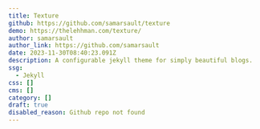 ```yaml
---
title: Texture
github: https://github.com/samarsault/texture
demo: https://thelehhman.com/texture/
author: samarsault
author_link: https://github.com/samarsault
date: 2023-11-30T08:40:23.091Z
description: A configurable jekyll theme for simply beautiful blogs.
ssg:
  - Jekyll
css: []
cms: []
category: []
draft: true
disabled_reason: Github repo not found
---
```

